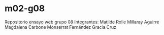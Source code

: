 # m02-g08
Repositorio ensayo web grupo 08
Integrantes: 
Matilde Rolle 
Millaray Aguirre
Magdalena Carbone
Monserrat Fernández
Gracia Cruz